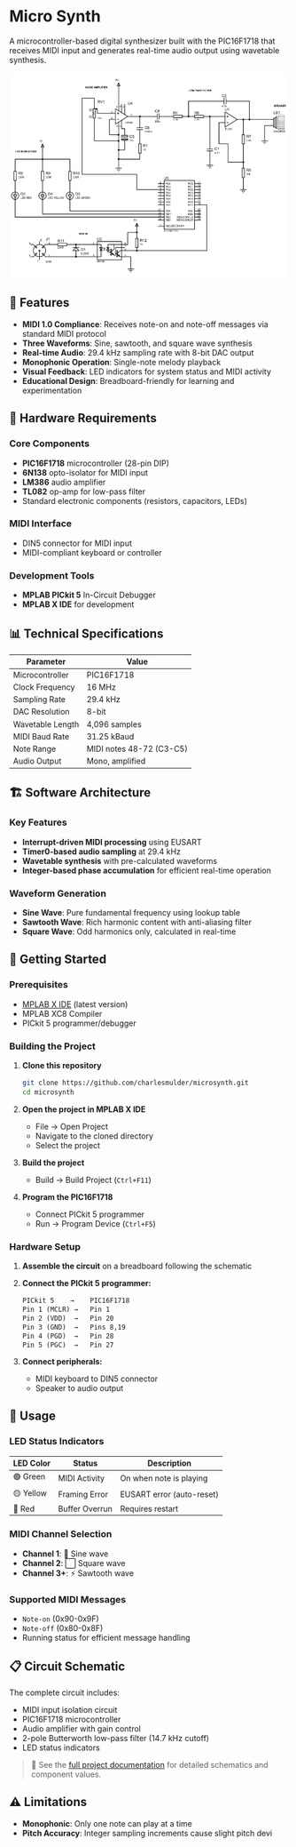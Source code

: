 # Micro Synth

A microcontroller-based digital synthesizer built with the PIC16F1718 that receives MIDI input and generates real-time audio output using wavetable synthesis.

<p align="center">
  <img src="docs/proteus-schematic.png" alt="Micro Synth Block Diagram" width="600">
</p>

## 🎵 Features

- **MIDI 1.0 Compliance**: Receives note-on and note-off messages via standard MIDI protocol
- **Three Waveforms**: Sine, sawtooth, and square wave synthesis  
- **Real-time Audio**: 29.4 kHz sampling rate with 8-bit DAC output
- **Monophonic Operation**: Single-note melody playback
- **Visual Feedback**: LED indicators for system status and MIDI activity
- **Educational Design**: Breadboard-friendly for learning and experimentation

## 🔧 Hardware Requirements

### Core Components
- **PIC16F1718** microcontroller (28-pin DIP)
- **6N138** opto-isolator for MIDI input
- **LM386** audio amplifier
- **TL082** op-amp for low-pass filter
- Standard electronic components (resistors, capacitors, LEDs)

### MIDI Interface
- DIN5 connector for MIDI input
- MIDI-compliant keyboard or controller

### Development Tools
- **MPLAB PICkit 5** In-Circuit Debugger
- **MPLAB X IDE** for development

## 📊 Technical Specifications

| Parameter | Value |
|-----------|-------|
| Microcontroller | PIC16F1718 |
| Clock Frequency | 16 MHz |
| Sampling Rate | 29.4 kHz |
| DAC Resolution | 8-bit |
| Wavetable Length | 4,096 samples |
| MIDI Baud Rate | 31.25 kBaud |
| Note Range | MIDI notes 48-72 (C3-C5) |
| Audio Output | Mono, amplified |

## 🏗️ Software Architecture

### Key Features
- **Interrupt-driven MIDI processing** using EUSART
- **Timer0-based audio sampling** at 29.4 kHz
- **Wavetable synthesis** with pre-calculated waveforms
- **Integer-based phase accumulation** for efficient real-time operation

### Waveform Generation
- **Sine Wave**: Pure fundamental frequency using lookup table
- **Sawtooth Wave**: Rich harmonic content with anti-aliasing filter
- **Square Wave**: Odd harmonics only, calculated in real-time

## 🚀 Getting Started

### Prerequisites
- [MPLAB X IDE](https://www.microchip.com/mplab/mplab-x-ide) (latest version)
- MPLAB XC8 Compiler
- PICkit 5 programmer/debugger

### Building the Project

1. **Clone this repository**
   ```bash
   git clone https://github.com/charlesmulder/microsynth.git
   cd microsynth
   ```

2. **Open the project in MPLAB X IDE**
   - File → Open Project
   - Navigate to the cloned directory
   - Select the project

3. **Build the project**
   - Build → Build Project (`Ctrl+F11`)

4. **Program the PIC16F1718**
   - Connect PICkit 5 programmer
   - Run → Program Device (`Ctrl+F5`)

### Hardware Setup

1. **Assemble the circuit** on a breadboard following the schematic

2. **Connect the PICkit 5 programmer:**
   ```
   PICkit 5    →    PIC16F1718
   Pin 1 (MCLR) →   Pin 1
   Pin 2 (VDD)  →   Pin 20
   Pin 3 (GND)  →   Pins 8,19
   Pin 4 (PGD)  →   Pin 28
   Pin 5 (PGC)  →   Pin 27
   ```

3. **Connect peripherals:**
   - MIDI keyboard to DIN5 connector
   - Speaker to audio output

## 🎹 Usage

### LED Status Indicators
| LED Color | Status | Description |
|-----------|--------|-------------|
| 🟢 Green | MIDI Activity | On when note is playing |
| 🟡 Yellow | Framing Error | EUSART error (auto-reset) |
| 🔴 Red | Buffer Overrun | Requires restart |

### MIDI Channel Selection
- **Channel 1**: 🌊 Sine wave
- **Channel 2**: ⬜ Square wave  
- **Channel 3+**: ⚡ Sawtooth wave

### Supported MIDI Messages
- `Note-on` (0x90-0x9F)
- `Note-off` (0x80-0x8F)
- Running status for efficient message handling

## 📋 Circuit Schematic

The complete circuit includes:
- MIDI input isolation circuit
- PIC16F1718 microcontroller
- Audio amplifier with gain control
- 2-pole Butterworth low-pass filter (14.7 kHz cutoff)
- LED status indicators

> 📖 See the [full project documentation](docs/microsynth-report.pdf) for detailed schematics and component values.

## ⚠️ Limitations

- **Monophonic**: Only one note can play at a time
- **Pitch Accuracy**: Integer sampling increments cause slight pitch devi
